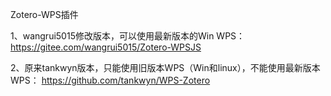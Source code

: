 Zotero-WPS插件

1、wangrui5015修改版本，可以使用最新版本的Win WPS：
https://gitee.com/wangrui5015/Zotero-WPSJS

2、原来tankwyn版本，只能使用旧版本WPS（Win和linux），不能使用最新版本WPS：
https://github.com/tankwyn/WPS-Zotero

